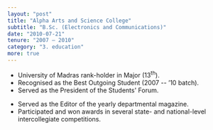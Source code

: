 ```yaml
---
layout: "post"
title: "Alpha Arts and Science College"
subtitle: "B.Sc. (Electronics and Communications)"
date: "2010-07-21"
tenure: "2007 – 2010"
category: "3. education"
more: true
---
```


- University of Madras rank-holder in Major (13<sup>th</sup>).
- Recognised as the Best Outgoing Student (2007 -- ’10 batch).
- Served as the President of the Students' Forum.
<!--more-->
- Served as the Editor of the yearly departmental magazine.
- Participated and won awards in several state- and national-level intercollegiate competitions.

